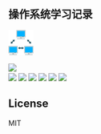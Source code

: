 ## 操作系统学习记录

<img src="./public/FxemojiThreenetworkedcomputers.png" width="50px"/>

<img src="https://img.shields.io/badge/%E8%AE%A1%E7%AE%97%E6%9C%BA%E7%BD%91%E7%BB%9C-6-green"><br/>
<a href="./01体系结构/README.md"><img src="https://img.shields.io/badge/1%20%C2%B7%20%E4%BD%93%E7%B3%BB%E7%BB%93%E6%9E%84-green"></a> <a href="./02物理层/README.md"><img src="https://img.shields.io/badge/2%20%C2%B7%20%E7%89%A9%E7%90%86%E5%B1%82-green"></a> <a href="./03数据链路层/README.md"><img src="https://img.shields.io/badge/3%20%C2%B7%20%E6%95%B0%E6%8D%AE%E9%93%BE%E8%B7%AF%E5%B1%82-green"></a> <a href="./04网络层/README.md"><img src="https://img.shields.io/badge/4%20%C2%B7%20%E7%BD%91%E8%B7%AF%E5%B1%82-green"></a> <a href="./05传输层/README.md"><img src="https://img.shields.io/badge/5%20%C2%B7%20%E4%BC%A0%E8%BE%93%E5%B1%82-green"></a> <a href="./06应用层/README.md"><img src="https://img.shields.io/badge/5%20%C2%B7%20%E5%BA%94%E7%94%A8%E5%B1%82-green"></a>

## License
MIT
